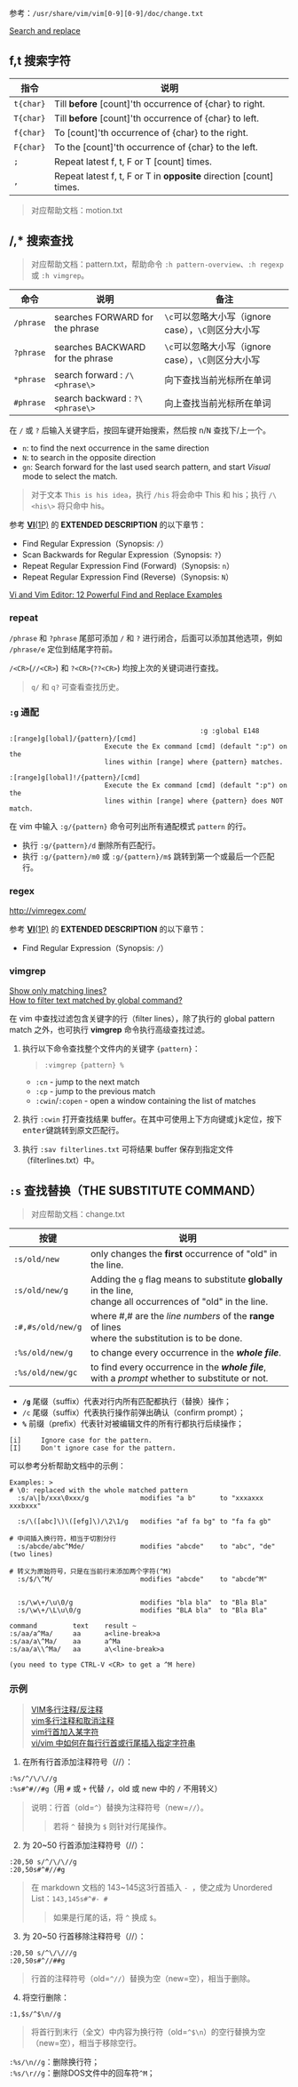 
参考：`/usr/share/vim/vim[0-9][0-9]/doc/change.txt`

[Search and replace](https://vim.fandom.com/wiki/Search_and_replace)  

## f,t 搜索字符

指令                 | 说明
--------------------|------------------------
`t{char}`           | Till **before** [count]'th occurrence of {char} to right.
`T{char}`           | Till **before** [count]'th occurrence of {char} to left.
`f{char}`           | To [count]'th occurrence of {char} to the right.
`F{char}`           | To the [count]'th occurrence of {char} to the left.
`;`                 | Repeat latest f, t, F or T [count] times.
`,`                 | Repeat latest f, t, F or T in **opposite** direction [count] times.

> 对应帮助文档：motion.txt

## /,* 搜索查找

> 对应帮助文档：pattern.txt，帮助命令 `:h pattern-overview`、`:h regexp` 或 `:h vimgrep`。

命令                | 说明            | 备注
--------------------|----------------|--------
`/phrase`           | searches FORWARD for the phrase  | `\c`可以忽略大小写（ignore case），`\C`则区分大小写
`?phrase`           | searches BACKWARD for the phrase | `\c`可以忽略大小写（ignore case），`\C`则区分大小写
`*phrase`           | search forward : `/\<phrase\>`   | 向下查找当前光标所在单词
`#phrase`           | search backward : `?\<phrase\>`  | 向上查找当前光标所在单词

在 `/` 或 `?` 后输入关键字后，按回车键开始搜索，然后按 <kbd>n</kbd>/<kbd>N</kbd> 查找下/上一个。

- `n`: to find the next occurrence in the same direction  
- `N`: to search in the opposite direction  
- `gn`: Search forward for the last used search pattern, and start *Visual* mode to select the match.  

> 对于文本 `This is his idea`，执行 `/his` 将会命中 This 和 his；执行 `/\<his\>` 将只命中 his。

参考 [**VI**(1P)](http://man7.org/linux/man-pages/man1/vi.1p.html) 的 **EXTENDED DESCRIPTION** 的以下章节：

- Find Regular Expression（Synopsis: `/`）  
- Scan Backwards for Regular Expression（Synopsis: `?`）  
- Repeat Regular Expression Find (Forward)（Synopsis: `n`）  
- Repeat Regular Expression Find (Reverse)（Synopsis: `N`）  

[Vi and Vim Editor: 12 Powerful Find and Replace Examples](http://www.thegeekstuff.com/2009/04/vi-vim-editor-search-and-replace-examples/)    

### repeat

`/phrase` 和 `?phrase` 尾部可添加 `/` 和 `?` 进行闭合，后面可以添加其他选项，例如 `/phrase/e` 定位到结尾字符前。

`/<CR>`(`//<CR>`) 和 `?<CR>`(`??<CR>`) 均按上次的关键词进行查找。

> `q/` 和 `q?` 可查看查找历史。

### `:g` 通配

```
                                                :g :global E148
:[range]g[lobal]/{pattern}/[cmd]
                        Execute the Ex command [cmd] (default ":p") on the
                        lines within [range] where {pattern} matches.

:[range]g[lobal]!/{pattern}/[cmd]
                        Execute the Ex command [cmd] (default ":p") on the
                        lines within [range] where {pattern} does NOT match.
```

在 vim 中输入 `:g/{pattern}` 命令可列出所有通配模式 `pattern` 的行。  

- 执行 `:g/{pattern}/d` 删除所有匹配行。  
- 执行 `:g/{pattern}/m0` 或 `:g/{pattern}/m$` 跳转到第一个或最后一个匹配行。  

### regex

http://vimregex.com/

参考 [**VI**(1P)](http://man7.org/linux/man-pages/man1/vi.1p.html) 的 **EXTENDED DESCRIPTION** 的以下章节：

- Find Regular Expression（Synopsis: `/`）  

### vimgrep

[Show only matching lines?](https://vi.stackexchange.com/questions/2280/show-only-matching-lines)  
[How to filter text matched by global command?](https://vi.stackexchange.com/questions/10860/how-to-filter-text-matched-by-global-command)  

在 vim 中查找过滤包含关键字的行（filter lines），除了执行的 global pattern match 之外，也可执行 **vimgrep** 命令执行高级查找过滤。

1. 执行以下命令查找整个文件内的关键字 `{pattern}`：

	> `:vimgrep {pattern} %`

   - `:cn` - jump to the next match  
   - `:cp` - jump to the previous match  
   - `:cwin`/`:copen` - open a window containing the list of matches  

2. 执行 `:cwin` 打开查找结果 buffer。在其中可使用上下方向键或<kbd>j</kbd><kbd>k</kbd>定位，按下<kbd>enter</kbd>键跳转到原文匹配行。  

3. 执行 `:sav filterlines.txt` 可将结果 buffer 保存到指定文件（filterlines.txt）中。  

## `:s` 查找替换（THE SUBSTITUTE COMMAND）

> 对应帮助文档：change.txt

按键                | 说明
--------------------|------------------------
`:s/old/new`        | only changes the **first** occurrence of "old" in the line.
`:s/old/new/g`      | Adding the `g` flag means to substitute **globally** in the line, <br/>change all occurrences of "old" in the line.
`:#,#s/old/new/g`   | where #,# are the *line numbers* of the **range** of lines <br/>where the substitution is to be done.
`:%s/old/new/g`     | to change every occurrence in the ***whole file***.
`:%s/old/new/gc`    | to find every occurrence in the ***whole file***, with a *prompt* whether to substitute or not.

- **`/g`** 尾缀（suffix）代表对行内所有匹配都执行（替换）操作；  
- `/c` 尾缀（suffix）代表执行操作前弹出确认（confirm prompt）；  
- **`%`** 前缀（prefix）代表针对被编辑文件的所有行都执行后续操作；  

```Shell
[i]     Ignore case for the pattern.
[I]     Don't ignore case for the pattern.
```

可以参考分析帮助文档中的示例：

```Shell
Examples: >
# \0: replaced with the whole matched pattern
  :s/a\|b/xxx\0xxx/g             modifies "a b"      to "xxxaxxx xxxbxxx"

  :s/\([abc]\)\([efg]\)/\2\1/g   modifies "af fa bg" to "fa fa gb"

# 中间插入换行符，相当于切割分行
  :s/abcde/abc^Mde/              modifies "abcde"    to "abc", "de" (two lines)

# 转义为原始符号，只是在当前行末添加两个字符(^M)
  :s/$/\^M/                      modifies "abcde"    to "abcde^M"


  :s/\w\+/\u\0/g                 modifies "bla bla"  to "Bla Bla"
  :s/\w\+/\L\u\0/g               modifies "BLA bla"  to "Bla Bla"

command         text    result ~
:s/aa/a^Ma/     aa      a<line-break>a
:s/aa/a\^Ma/    aa      a^Ma
:s/aa/a\\^Ma/   aa      a\<line-break>a

(you need to type CTRL-V <CR> to get a ^M here)

```

### 示例

> [VIM多行注释/反注释](http://blog.csdn.net/xufeng0991/article/details/50201561)  
> [vim多行注释和取消注释](http://www.cnblogs.com/Ph-one/p/5641872.html)  
> [vim行首加入某字符](http://blog.csdn.net/xxxxxx91116/article/details/7960097)  
> [vi/vim 中如何在每行行首或行尾插入指定字符串](http://www.cnblogs.com/Dennis-mi/articles/5939635.html)  

1. 在所有行首添加注释符号（//）：  

`:%s/^/\/\//g`  
`:%s#^#//#g`（用 `#` 或 `+` 代替 `/`，old 或 new 中的 `/` 不用转义）  

> 说明：行首（old=`^`）替换为注释符号（new=`//`）。  
>> 若将 `^` 替换为 `$` 则针对行尾操作。  

2. 为 20~50 行首添加注释符号（//）：  

`:20,50 s/^/\/\//g`  
`:20,50s#^#//#g`  

> 在 markdown 文档的 143~145这3行首插入 `- `，使之成为 Unordered List：`143,145s#^#- #`  
>> 如果是行尾的话，将 `^` 换成 `$`。  

3. 为 20~50 行首移除注释符号（//）：

`:20,50 s/^\/\///g`  
`:20,50s#^//##g`  

> 行首的注释符号（old=`^//`）替换为空（new=空），相当于删除。  

4. 将空行删除：

`:1,$s/^$\n//g`

> 将首行到末行（全文）中内容为换行符（old=`^$\n`）的空行替换为空（new=空），相当于移除空行。  

`:%s/\n//g`：删除换行符；  
`:%s/\r//g`：删除DOS文件中的回车符`^M`；  
